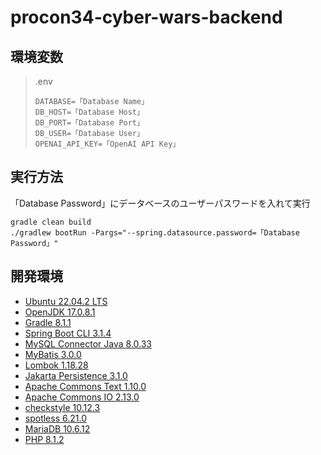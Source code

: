 # procon34-cyber-wars-backend

## 環境変数

> .env
>
> ```dotenv:.env
> DATABASE=「Database Name」
> DB_HOST=「Database Host」
> DB_PORT=「Database Port」
> DB_USER=「Database User」
> OPENAI_API_KEY=「OpenAI API Key」
> ```

## 実行方法

「Database Password」にデータベースのユーザーパスワードを入れて実行

```
gradle clean build
./gradlew bootRun -Pargs="--spring.datasource.password=「Database Password」"
```

## 開発環境

- [Ubuntu 22.04.2 LTS](https://jp.ubuntu.com/)
- [OpenJDK 17.0.8.1](https://openjdk.org/)
- [Gradle 8.1.1](https://gradle.org/)
- [Spring Boot CLI 3.1.4](https://spring.io/projects/spring-boot)
- [MySQL Connector Java 8.0.33](https://www.mysql.com/jp/products/connector/)
- [MyBatis 3.0.0](https://blog.mybatis.org/)
- [Lombok 1.18.28](https://projectlombok.org/)
- [Jakarta Persistence 3.1.0](https://jakarta.ee/specifications/persistence/)
- [Apache Commons Text 1.10.0](https://commons.apache.org/proper/commons-text/)
- [Apache Commons IO 2.13.0](https://commons.apache.org/proper/commons-io/)
- [checkstyle 10.12.3](https://checkstyle.sourceforge.io/)
- [spotless 6.21.0](https://plugins.gradle.org/plugin/com.diffplug.gradle.spotless)
- [MariaDB 10.6.12](https://mariadb.org/)
- [PHP 8.1.2](https://www.php.net/)
